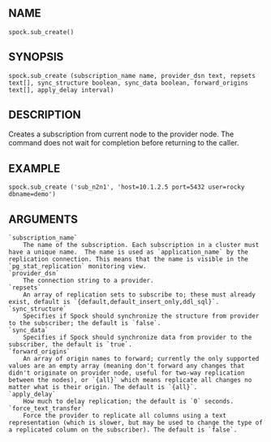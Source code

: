 ## NAME

`spock.sub_create()`

## SYNOPSIS

`spock.sub_create (subscription_name name, provider_dsn text, repsets text[], sync_structure boolean,
  sync_data boolean, forward_origins text[], apply_delay interval)`
 
## DESCRIPTION

Creates a subscription from current node to the provider node. The command does not wait for completion before returning to the caller.

## EXAMPLE 

`spock.sub_create ('sub_n2n1', 'host=10.1.2.5 port=5432 user=rocky dbname=demo')`
 
## ARGUMENTS
    `subscription_name` 
        The name of the subscription. Each subscription in a cluster must have a unique name.  The name is used as `application_name` by the replication connection. This means that the name is visible in the `pg_stat_replication` monitoring view. 
    `provider_dsn` 
        The connection string to a provider.
    `repsets`
        An array of replication sets to subscribe to; these must already exist, default is `{default,default_insert_only,ddl_sql}`.
    `sync_structure`
        Specifies if Spock should synchronize the structure from provider to the subscriber; the default is `false`.
    `sync_data` 
        Specifies if Spock should synchronize data from provider to the subscriber, the default is `true`.
    `forward_origins`
        An array of origin names to forward; currently the only supported values are an empty array (meaning don't forward any changes that didn't originate on provider node, useful for two-way replication between the nodes), or `{all}` which means replicate all changes no matter what is their origin. The default is `{all}`.
    `apply_delay`
        How much to delay replication; the default is `0` seconds.
    `force_text_transfer`
        Force the provider to replicate all columns using a text representation (which is slower, but may be used to change the type of a replicated column on the subscriber). The default is `false`.
